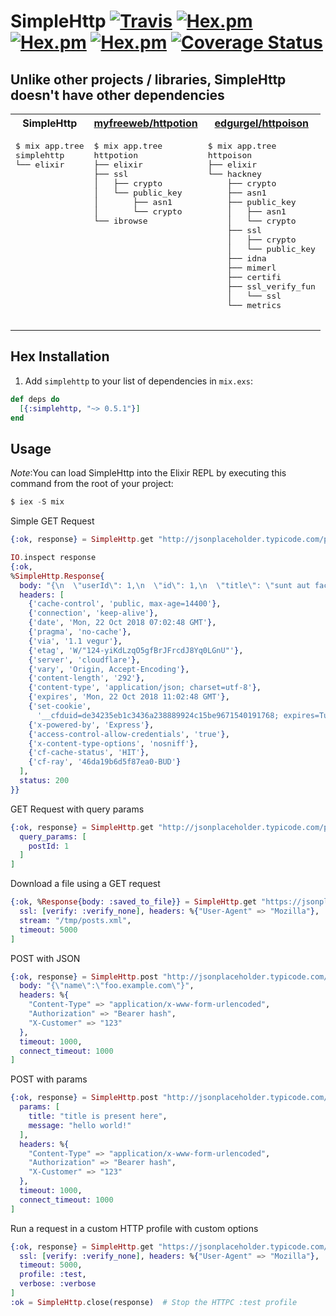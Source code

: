 # SimpleHttp [![Travis](https://travis-ci.org/alexandrubagu/simplehttp.svg)](https://travis-ci.org/alexandrubagu/simplehttp) [![Hex.pm](https://img.shields.io/hexpm/v/simplehttp.svg?maxAge=2592000)](https://hex.pm/packages/simplehttp) [![Hex.pm](https://img.shields.io/hexpm/dt/simplehttp.svg?maxAge=2592000)](https://hex.pm/packages/simplehttp) [![Hex.pm](https://img.shields.io/hexpm/l/simplehttp.svg?maxAge=2592000)](https://hex.pm/packages/simplehttp) [![Coverage Status](https://coveralls.io/repos/github/alexandrubagu/simplehttp/badge.svg?branch=master)](https://coveralls.io/github/alexandrubagu/simplehttp?branch=master)

## Unlike other projects / libraries, SimpleHttp doesn't have other dependencies

<table>
  <tbody>
    <tr>
      <th>SimpleHttp</th>
      <th> <a href="https://github.com/myfreeweb/httpotion">myfreeweb/httpotion</a> </th>
      <th> <a href="https://github.com/edgurgel/httpoison">edgurgel/httpoison</a> </th>
    </tr>
    <tr>
      <td valign="top">
        <pre class="vicinity rich-diff-level-zero">
$ mix app.tree
simplehttp
└── elixir
	    </pre>
      </td>
      <td valign="top">
        <pre class="vicinity rich-diff-level-zero">
$ mix app.tree
httpotion
├── elixir
├── ssl
│   ├── crypto
│   └── public_key
│       ├── asn1
│       └── crypto
└── ibrowse
	    </pre>
      </td>
      <td valign="top">
        <pre class="vicinity rich-diff-level-zero">
$ mix app.tree
httpoison
├── elixir
└── hackney
    ├── crypto
    ├── asn1
    ├── public_key
    │   ├── asn1
    │   └── crypto
    ├── ssl
    │   ├── crypto
    │   └── public_key
    ├── idna
    ├── mimerl
    ├── certifi
    ├── ssl_verify_fun
    │   └── ssl
    └── metrics
	    </pre>
      </td>
    </tr>
  </tbody>
</table>

## Hex Installation 

  1. Add `simplehttp` to your list of dependencies in `mix.exs`:

  ```elixir
  def deps do
    [{:simplehttp, "~> 0.5.1"}]
  end
  ```


## Usage

*Note*:You can load SimpleHttp into the Elixir REPL by executing this command from the root of your project:

```elixir
$ iex -S mix
```

Simple GET Request
```elixir
{:ok, response} = SimpleHttp.get "http://jsonplaceholder.typicode.com/posts/1"

IO.inspect response 
{:ok,
%SimpleHttp.Response{
  body: "{\n  \"userId\": 1,\n  \"id\": 1,\n  \"title\": \"sunt aut facere repellat provident occaecati excepturi optio reprehenderit\",\n  \"body\": \"quia et suscipit\\nsuscipit recusandae consequuntur expedita et cum\\nreprehenderit molestiae ut ut quas totam\\nnostrum rerum est autem sunt rem eveniet architecto\"\n}",
  headers: [
    {'cache-control', 'public, max-age=14400'},
    {'connection', 'keep-alive'},
    {'date', 'Mon, 22 Oct 2018 07:02:48 GMT'},
    {'pragma', 'no-cache'},
    {'via', '1.1 vegur'},
    {'etag', 'W/"124-yiKdLzqO5gfBrJFrcdJ8Yq0LGnU"'},
    {'server', 'cloudflare'},
    {'vary', 'Origin, Accept-Encoding'},
    {'content-length', '292'},
    {'content-type', 'application/json; charset=utf-8'},
    {'expires', 'Mon, 22 Oct 2018 11:02:48 GMT'},
    {'set-cookie',
      '__cfduid=de34235eb1c3436a238889924c15be9671540191768; expires=Tue, 22-Oct-19 07:02:48 GMT; path=/; domain=.typicode.com; HttpOnly'},
    {'x-powered-by', 'Express'},
    {'access-control-allow-credentials', 'true'},
    {'x-content-type-options', 'nosniff'},
    {'cf-cache-status', 'HIT'},
    {'cf-ray', '46da19b6d5f87ea0-BUD'}
  ],
  status: 200
}}
```

GET Request with query params
```elixir
{:ok, response} = SimpleHttp.get "http://jsonplaceholder.typicode.com/posts/1", [
  query_params: [
    postId: 1
  ]
]
```

Download a file using a GET request
```elixir
{:ok, %Response{body: :saved_to_file}} = SimpleHttp.get "https://jsonplaceholder.typicode.com/posts", [
  ssl: [verify: :verify_none], headers: %{"User-Agent" => "Mozilla"},
  stream: "/tmp/posts.xml",
  timeout: 5000
]
```

POST with JSON
```elixir
{:ok, response} = SimpleHttp.post "http://jsonplaceholder.typicode.com/posts", [
  body: "{\"name\":\"foo.example.com\"}",
  headers: %{
    "Content-Type" => "application/x-www-form-urlencoded",
    "Authorization" => "Bearer hash",
    "X-Customer" => "123"
  },
  timeout: 1000,
  connect_timeout: 1000
]
```

POST with params
```elixir
{:ok, response} = SimpleHttp.post "http://jsonplaceholder.typicode.com/posts", [
  params: [
    title: "title is present here",
    message: "hello world!"
  ],
  headers: %{
    "Content-Type" => "application/x-www-form-urlencoded",
    "Authorization" => "Bearer hash",
    "X-Customer" => "123"
  },
  timeout: 1000,
  connect_timeout: 1000
]
```

Run a request in a custom HTTP profile with custom options
```elixir
{:ok, response} = SimpleHttp.get "https://jsonplaceholder.typicode.com/posts", [
  ssl: [verify: :verify_none], headers: %{"User-Agent" => "Mozilla"},
  timeout: 5000,
  profile: :test,
  verbose: :verbose
]
:ok = SimpleHttp.close(response)  # Stop the HTTPC :test profile
```
